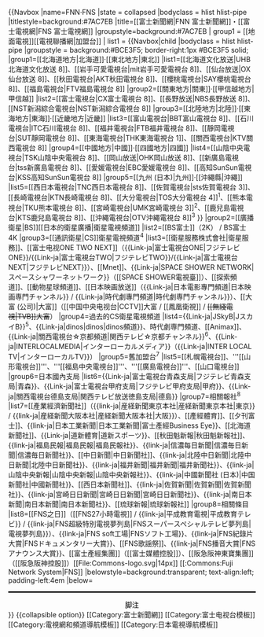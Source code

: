 {{Navbox
|name=FNN·FNS
|state = <includeonly>collapsed</includeonly>
|bodyclass = hlist hlist-pipe
|titlestyle=background:#7AC7EB
|title=[[富士新聞網|FNN 富士新聞網]]・[[富士電視網|FNS 富士電視網]]
|groupstyle=background:#7AC7EB
| group1     = [[地面電視]][[電視聯播網|加盟台]]
|  list1     = {{Navbox|child
|bodyclass  = hlist hlist-pipe
|groupstyle = background:#BCE3F5; border-right:1px #BCE3F5 solid;
|group1=[[北海道地方|北海道]]·[[東北地方|東北]]
|list1=[[北海道文化放送|UHB北海道文化放送 8]]、[[岩手可愛電視台|mit岩手可愛電視台 8]]、[[仙台放送|OX仙台放送 8]]、[[秋田電視台|AKT秋田電視台 8]]、[[櫻桃電視台|SAY櫻桃電視台 8]]、[[福島電視台|FTV福島電視台 8]]
|group2=[[關東地方|關東]]·[[甲信越地方|甲信越]]
|list2=[[富士電視台|CX富士電視台 8]]、[[長野放送|NBS長野放送 8]]、[[NST新潟綜合電視台|NST新潟綜合電視台 8]]
|group3=[[北陸地方|北陸]]·[[東海地方|東海]]·[[近畿地方|近畿]]
|list3=[[富山電視台|BBT富山電視台 8]]、[[石川電視台|ITC石川電視台 8]]、[[福井電視台|FTB福井電視台 8]]、[[靜岡電視台|SUT靜岡電視台 8]]、[[東海電視台|THK東海電視台 1]]、[[關西電視台|KTV關西電視台 8]]
|group4=[[中國地方|中國]]·[[四國地方|四國]]
|list4=[[山陰中央電視台|TSK山陰中央電視台 8]]、[[岡山放送|OHK岡山放送 8]]、[[新廣島電視台|tss新廣島電視台 8]]、[[愛媛電視台|EBC愛媛電視台 8]]、[[高知SunSun電視台|KSS高知SunSun電視台 8]]
|group5=[[九州 (日本)|九州]]·[[沖繩縣|沖繩]]
|list5=[[西日本電視台|TNC西日本電視台 8]]、[[佐賀電視台|sts佐賀電視台 3]]、[[長崎電視台|KTN長崎電視台 8]]、[[大分電視台|TOS大分電視台 4]]<sup>1</sup>、[[熊本電視台|TKU熊本電視台 8]]、[[宮崎電視台|UMK宮崎電視台 3]]<sup>2</sup>、[[鹿兒島電視台|KTS鹿兒島電視台 8]]、[[沖繩電視台|OTV沖繩電視台 8]]<sup>3</sup>
}}
|group2=[[廣播衛星|BS]][[日本的衛星廣播|衛星電視頻道]]
|list2=[[BS富士]]（2K） / BS富士 4K
|group3=[[通訊衛星|CS]]衛星電視頻道<sup>4</sup>
|list3=[[衛星服務株式會社|衛星服務]]、[[富士电视ONE TWO NEXT]]（{{Link-ja|富士電視台ONE|フジテレビONE}}/{{Link-ja|富士電視台TWO|フジテレビTWO}}/{{Link-ja|富士電視台NEXT|フジテレビNEXT}}）、[[Mnet]]、{{Link-ja|SPACE SHOWER NETWORK|スペースシャワーネットワーク}}（[[SPACE SHOWER電視臺]]）、[[探索頻道]]、[[動物星球頻道]]、[[日本映画放送]]（{{Link-ja|日本電影專門頻道|日本映画専門チャンネル}} / {{Link-ja|時代劇專門頻道|時代劇専門チャンネル}}）、[[大富 (公司)|大富]]（[[中国中央电视台|CCTV]]大富 / [[鳳凰衛視]] / <del>[[無綫電視|TVB]]大富</del>）
|group4=過去的CS衛星電視頻道
|list4={{Link-ja|JSkyB|JスカイB}}<sup>5</sup>、{{Link-ja|dinos|dinos|dinos頻道}}、時代劇専門頻道、[[Animax]]、{{Link-ja|關西電視台☆京都頻道|関西テレビ☆京都チャンネル}}<sup>6</sup>、{{Link-ja|INTERLOCALMEDIA|インターローカルメディア}}（{{Link-ja|INTER LOCAL TV|インターローカルTV}}）
|group5=舊加盟台<sup>7</sup>
|list5=[[札幌電視台]]、'''[[山形電視台]]'''、'''[[福島中央電視台]]'''、'''[[廣島電視台]]'''、[[山口電視台]]
|group6=日本國內支局
|list6={{Link-ja|富士電視台青森支局|フジテレビ青森支局|青森}}、{{Link-ja|富士電視台甲府支局|フジテレビ甲府支局|甲府}}、{{Link-ja|關西電視台德島支局|関西テレビ放送徳島支局|德島}}
|group7=相關報社<sup>8</sup>
|list7=[[產業經濟新聞社]]（{{link-ja|産経新聞東京本社|産経新聞東京本社|東京}} / {{link-ja|産経新聞大阪本社|産経新聞大阪本社|大阪}}）、[[產經體育]]、[[夕刊富士]]、{{link-ja|日本工業新聞|日本工業新聞|富士產經Business Eye}}、[[北海道新聞社]]、{{Link-ja|道新體育|道新スポーツ}}、[[秋田魁新報|秋田魁新報社]]、{{link-ja|福島民報|福島民報|福島民報社}}、{{link-ja|信濃每日新聞|信濃毎日新聞|信濃毎日新聞社}}、[[中日新聞|中日新聞社]]、{{link-ja|北陸中日新聞|北陸中日新聞|北陸中日新聞社}}、{{link-ja|福井新聞|福井新聞|福井新聞社}}、{{link-ja|山陰中央新報|山陰中央新報|山陰中央新報社}}、{{link-ja|中國新聞社 (日本)|中国新聞社|中國新聞社}}、[[西日本新聞社]]、{{link-ja|佐賀新聞|佐賀新聞|佐賀新聞社}}、{{link-ja|宮崎日日新聞|宮崎日日新聞|宮崎日日新聞社}}、{{link-ja|南日本新聞|南日本新聞|南日本新聞社}}、[[琉球新報|琉球新報社]]
|group8=相關條目
|list8=[[FNS之日]]（[[FNS27小時電視]] / {{link-ja|平成教育電視|平成教育テレビ}} / {{link-ja|FNS超級特別電視夢列島|FNSスーパースペシャルテレビ夢列島|電視夢列島}}）、{{link-ja|FNS soft工場|FNSソフト工場}}、{{link-ja|FNS紀錄片大賞|FNSドキュメンタリー大賞}}、[[FNS歌謡祭]]、{{link-ja|FNS播音大賞|FNSアナウンス大賞}}、[[富士產經集團]]（[[富士媒體控股]]）、[[阪急阪神東寶集團]]（[[阪急阪神控股]]）[[File:Commons-logo.svg|14px]] [[:Commons:Fuji Network System|FNS]]
|belowstyle=background:transparent; text-align:left; padding-left:4em
|below=<div class="NavFrame" style="border-style:solid none none">
<div class="NavHead" style="text-align:center; font-weight:normal; background-color:transparent; color:#000">脚注</div>
<div class="NavContent" style="display:none; text-align:left">
[[File:FNN logo.svg|right|100px]]<br>[[File:FNN ID map (zh).png|right|150px]] 
<sup>1</sup>同時亦為新聞聯播網[[日本新聞網 (日本電視台)|NNN]]和節目聯播網[[日本電視網協議會|NNS]]成員。<br/><sup>2</sup>同時亦為新聞聯播網NNN、[[全日本新聞網|ANN]]成員。<br/><sup>3</sup>和NNN、NNS有合作關係。<br/><sup>4</sup>由加盟台出資運營的衛星電視頻道<br/><sup>5</sup>現[[J SPORTS]]。富士電視台出資至2009年9月。<br/><sup>6</sup>在2009年4月30日停播。<br/><sup>7</sup>加粗的電視台同時加盟FNN、FNS。未加粗的電視台僅加盟FNS。<br/><sup>8</sup>和母體報社及加盟台有友好關係的報社。
</div>
</div>
}}<noinclude>
{{collapsible option}}
[[Category:富士新聞網]]
[[Category:富士电视台模板]]
[[Category:電視網和頻道導航模板]]
[[Category:日本電視導航模板]]
</noinclude>